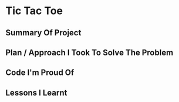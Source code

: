 # Tic Tac Toe
## Summary Of Project
## Plan / Approach I Took To Solve The Problem
## Code I'm Proud Of
## Lessons I Learnt
